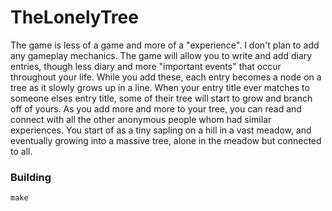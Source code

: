# TheLonelyTree

The game is less of a game and more of a "experience". I don't plan to add any gameplay mechanics. The game will allow you to write and add diary entries, though less diary and more "important events" that occur throughout your life. While you add these, each entry becomes a node on a tree as it slowly grows up in a line. When your entry title ever matches to someone elses entry title, some of their tree will start to grow and branch off of yours. As you add more and more to your tree, you can read and connect with all the other anonymous people whom had similar experiences. You start of as a tiny sapling on a hill in a vast meadow, and eventually growing into a massive tree, alone in the meadow but connected to all.

### Building
```
make
```
